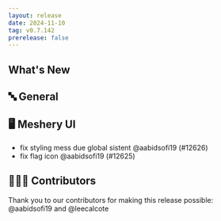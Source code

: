 ```yaml
---
layout: release
date: 2024-11-10
tag: v0.7.142
prerelease: false
---
```


## What's New
## 🔤 General
## 🖥 Meshery UI

- fix styling mess due global sistent @aabidsofi19 (#12626)
- fix flag icon @aabidsofi19 (#12625)

## 👨🏽‍💻 Contributors

Thank you to our contributors for making this release possible:
@aabidsofi19 and @leecalcote


